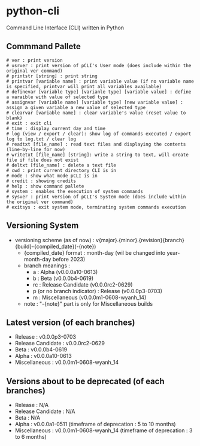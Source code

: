 # python-cli
Command Line Interface (CLI) written in Python

## Commmand Pallete
```
# ver : print version
# usrver : print version of pCLI's User mode (does include within the original ver command)
# printstr [string] : print string 
# printvar [variable name] : print variable value (if no variable name is specified, printvar will print all variables available)
# definevar [variable type] [varianle type] [variable value] : define a varaible with value of selected type
# assignvar [variable name] [variable type] [new variable value] : assign a given variable a new value of selected type
# clearvar [variable name] : clear variable's value (reset value to blank)
# exit : exit cli
# time : display current day and time
# log (view / export / clear): show log of commands executed / export log to log.txt / clear log
# readtxt [file_name] : read text files and displaying the contents (line-by-line for now)
# writetxt [file_name] [string]: write a string to text, will create file if file does not exist 
# deltxt [file_name] : delete a text file
# cwd : print current directory CLI is in
# mode : show what mode pCLI is in
# credit : showing credits
# help : show command pallete
# system : enables the execution of system commands
# sysver : print version of pCLI's System mode (does include within the original ver command)
# exitsys : exit system mode, terminating system commands execution
```

## Versioning System
- versioning scheme (as of now) : v{major}.{minor}.{revision}{branch}{build}-{compiled_date}(-{note})
  - {compiled_date} format : month-day (wil be changed into year-month-day before 2023)
  - branch meanings :
    - a : Alpha (v0.0.0a10-0613)
    - b : Beta (v0.0.0b4-0619)
    - rc : Release Candidate (v0.0.0rc2-0629)
    - p (or no branch indicator) : Release (v0.0.0p3-0703)
    - m : Miscellaneous (v0.0.0m1-0608-wyanh_14)
  - note : "-{note}" part is only for Miscellaneous builds
  
## Latest version (of each branches)
- Release : v0.0.0p3-0703
- Release Candidate : v0.0.0rc2-0629
- Beta : v0.0.0b4-0619
- Alpha : v0.0.0a10-0613
- Miscellaneous : v0.0.0m1-0608-wyanh_14

## Versions about to be deprecated (of each branches)
- Release : N/A
- Release Candidate : N/A
- Beta : N/A
- Alpha : v0.0.0a1-0511 (timeframe of deprecation : 5 to 10 months)
- Miscellaneous : v0.0.0m1-0608-wyanh_14 (timeframe of deprecation : 3 to 6 months)
